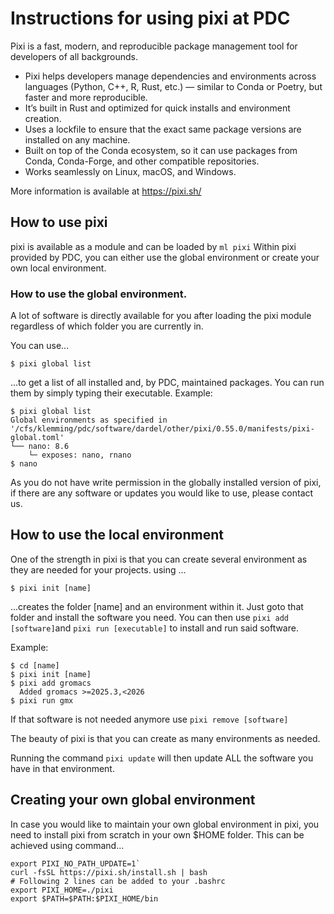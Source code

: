 
# Instructions for using pixi at PDC
Pixi is a fast, modern, and reproducible package management tool for developers of all backgrounds.

- Pixi helps developers manage dependencies and environments across languages (Python, C++, R, Rust, etc.) — similar to Conda or Poetry, but faster and more reproducible.
- It’s built in Rust and optimized for quick installs and environment creation.
- Uses a lockfile to ensure that the exact same package versions are installed on any machine.
- Built on top of the Conda ecosystem, so it can use packages from Conda, Conda-Forge, and other compatible repositories.
- Works seamlessly on Linux, macOS, and Windows.

More information is available at https://pixi.sh/

## How to use pixi

pixi is available as a module and can be loaded by `ml pixi`
Within pixi provided by PDC, you can either use the global environment or create
your own local environment.

### How to use the global environment.

A lot of software is directly available for you after loading the pixi module regardless of which folder you are currently in.

You can use...
```
$ pixi global list
```
...to get a list of all installed and, by PDC, maintained packages.
You can run them by simply typing
their executable.
Example:
```
$ pixi global list
Global environments as specified in '/cfs/klemming/pdc/software/dardel/other/pixi/0.55.0/manifests/pixi-global.toml'
└── nano: 8.6 
    └─ exposes: nano, rnano
$ nano
```

As you do not have write permission in the globally installed version of pixi, if there are any software or
updates you would like to use, please contact us.

## How to use the local environment

One of the strength in pixi is that you can create several environment as they are needed for
your projects.
using ...
```
$ pixi init [name]
```
...creates the folder [name] and an environment within it. Just goto that folder and install the software you need.
You can then use `pixi add [software]`and `pixi run [executable]` to install and run said software.

Example:
```
$ cd [name]
$ pixi init [name]
$ pixi add gromacs
  Added gromacs >=2025.3,<2026
$ pixi run gmx
```
If that software is not needed anymore use `pixi remove [software]`

The beauty of pixi is that you can create as many environments as needed.

Running the command `pixi update` will then update ALL the software you have in that environment.

## Creating your own global environment

In case you would like to maintain your own global environment in pixi, you need to install pixi from scratch in your own $HOME folder.
This can be achieved using command...

```
export PIXI_NO_PATH_UPDATE=1`
curl -fsSL https://pixi.sh/install.sh | bash
# Following 2 lines can be added to your .bashrc
export PIXI_HOME=./pixi
export $PATH=$PATH:$PIXI_HOME/bin
```
